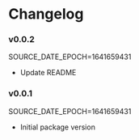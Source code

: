 # Changelog

### v0.0.2
SOURCE_DATE_EPOCH=1641659431
* Update README

### v0.0.1
SOURCE_DATE_EPOCH=1641659431
* Initial package version
